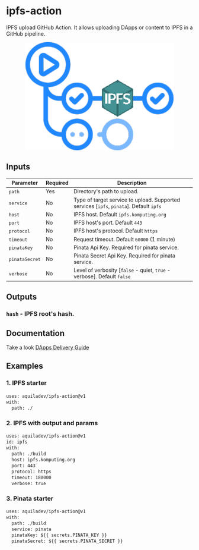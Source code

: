 # ipfs-action
IPFS upload GitHub Action. It allows uploading DApps or content to IPFS in a GitHub pipeline.

<p align="center">
  <img width="400" src="assets/ipfs-action.png" alt="ipfs action">
</p>

## Inputs
Parameter     |Required |Description
---           |---      |---
`path`        |Yes      |Directory's path to upload.
`service`     |No       |Type of target service to upload. Supported services [`ipfs`, `pinata`]. Default `ipfs`
`host`        |No       |IPFS host. Default `ipfs.komputing.org`
`port`        |No       |IPFS host's port. Default `443`
`protocol`    |No       |IPFS host's protocol. Default `https`
`timeout`     |No       |Request timeout. Default `60000` (1 minute)
`pinataKey`   |No       |Pinata Api Key. Required for pinata service.
`pinataSecret`|No       |Pinata Secret Api Key. Required for pinata service.
`verbose`     |No       |Level of verbosity [`false` - quiet, `true` - verbose]. Default `false`

## Outputs

### `hash` - IPFS root's hash.

## Documentation
Take a look [DApps Delivery Guide](https://dapps-delivery-guide.readthedocs.io/)

## Examples

### 1. IPFS starter
```
uses: aquiladev/ipfs-action@v1
with:
  path: ./
```

### 2. IPFS with output and params
```
uses: aquiladev/ipfs-action@v1
id: ipfs
with:
  path: ./build
  host: ipfs.komputing.org
  port: 443
  protocol: https
  timeout: 180000
  verbose: true
```

### 3. Pinata starter
```
uses: aquiladev/ipfs-action@v1
with:
  path: ./build
  service: pinata
  pinataKey: ${{ secrets.PINATA_KEY }}
  pinataSecret: ${{ secrets.PINATA_SECRET }}
```